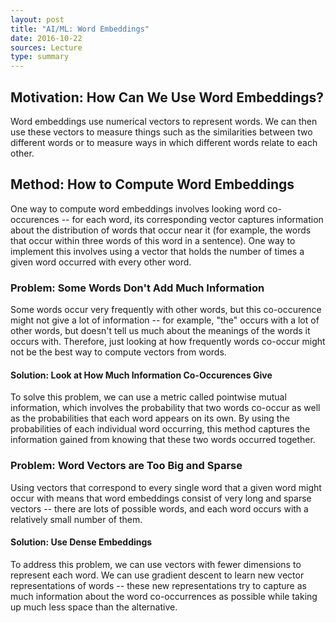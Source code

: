 ```yaml
---
layout: post
title: "AI/ML: Word Embeddings"
date: 2016-10-22
sources: Lecture
type: summary
---
```


## Motivation: How Can We Use Word Embeddings?
Word embeddings use numerical vectors to represent words. We can then use these vectors to measure things such as the similarities between two different words or to measure ways in which different words relate to each other.

## Method: How to Compute Word Embeddings
One way to compute word embeddings involves looking word co-occurences -- for each word, its corresponding vector captures information about the distribution of words that occur near it (for example, the words that occur within three words of this word in a sentence). One way to implement this involves using a vector that holds the number of times a given word occurred with every other word.

### Problem: Some Words Don't Add Much Information
Some words occur very frequently with other words, but this co-occurence might not give a lot of information -- for example, "the" occurs with a lot of other words, but doesn't tell us much about the meanings of the words it occurs with. Therefore, just looking at how frequently words co-occur might not be the best way to compute vectors from words.

#### Solution: Look at How Much Information Co-Occurences Give
To solve this problem, we can use a metric called pointwise mutual information, which involves the probability that two words co-occur as well as the probabilities that each word appears on its own. By using the probabilities of each individual word occurring, this method captures the information gained from knowing that these two words occurred together.

### Problem: Word Vectors are Too Big and Sparse
Using vectors that correspond to every single word that a given word might occur with means that word embeddings consist of very long and sparse vectors -- there are lots of possible words, and each word occurs with a relatively small number of them.

#### Solution: Use Dense Embeddings
To address this problem, we can use vectors with fewer dimensions to represent each word. We can use gradient descent to learn new vector representations of words -- these new representations try to capture as much information about the word co-occurrences as possible while taking up much less space than the alternative.
